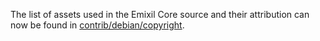 The list of assets used in the Emixil Core source and their attribution can now be found in [contrib/debian/copyright](../contrib/debian/copyright).
